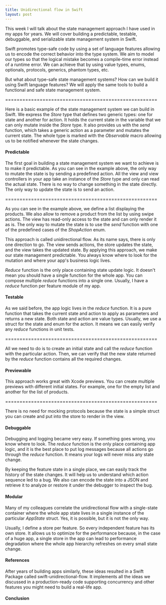 ```yaml
---
title: Unidirectional flow in Swift
layout: post
---
```


This week I will talk about the state management approach I have used in my apps for years. We will cover building a predictable, testable, debuggable, and serializable state management system in Swift.

Swift promotes type-safe code by using a set of language features allowing us to encode the correct behavior into the type system. We aim to model our types so that the logical mistake becomes a compile-time error instead of a runtime error. We can achieve that by using value types, enums, optionals, protocols, generics, phantom types, etc.

But what about type-safe state management systems? How can we build it using Swift language features? We will apply the same tools to build a functional and safe state management system.

=====================================================

Here is a basic example of the state management system we can build in Swift. We express the *Store* type that defines two generic types: one for state and another for action. It holds the current state in the variable that we can only mutate inside the *Store* type. It also provides us with the *send* function, which takes a generic action as a parameter and mutates the current state. The whole type is marked with the *Observable* macro allowing us to be notified whenever the state changes.

#### Predictable 
The first goal in building a state management system we want to achieve is to make it predictable. As you can see in the example above, the only way to mutate the state is by sending a predefined action. All the view and view controllers in your app take an instance of the *Store* type and only can read the actual state. There is no way to change something in the state directly. The only way to update the state is to send an action.

=====================================================

As you can see in the example above, we define a list displaying the products. We also allow to remove a product from the list by using swipe actions. The view has read-only access to the state and can only render it as is. The only way to mutate the state is to use the *send* function with one of the predefined cases of the *ShopAction* enum.

This approach is called unidirectional flow. As its name says, there is only one direction to go. The view sends actions, the store updates the state, and the view takes the updated state. By applying this approach, we make our state management predictable. You always know where to look for the mutation and where your app's business logic lives.

*Reduce* function is the only place containing state update logic. It doesn't mean you should have a single function for the whole app. You can compose multiple *reduce* functions into a single one. Usually, I have a *reduce* function per feature module of my app.

#### Testable
As we said before, the app logic lives in the *reduce* function. It is a pure function that takes the current state and action to apply as parameters and returns a new state. Both state and action are value types. Usually, we use a struct for the state and enum for the action. It means we can easily verify any *reduce* functions in unit tests.

=====================================================

All we need to do is to create an initial state and call the *reduce* function with the particular action. Then, we can verify that the new state returned by the *reduce* function contains all the required changes.

#### Previewable
This approach works great with Xcode previews. You can create multiple previews with different initial states. For example, one for the empty list and another for the list of products.

=====================================================

There is no need for mocking protocols because the state is a simple struct you can create and put into the store to render in the view.

#### Debuggable
Debugging and logging became very easy. If something goes wrong, you know where to look. The *reduce* function is the only place containing app logic, and it is the best place to put log messages because all actions go through the *reduce* function. It means your logs will never miss any state change.

By keeping the feature state in a single place, we can easily track the history of the state changes. It will help us to understand which action sequence led to a bug. We also can encode the state into a JSON and retrieve it to analyze or restore it under the debugger to inspect the bug.

#### Modular
Many of my colleagues correlate the unidirectional flow with a single-state container where the whole app state lives in a single instance of the particular *AppState* struct. Yes, it is possible, but it is not the only way.

Usually, I define a store per feature. So every independent feature has its own store. It allows us to optimize for the performance because, in the case of a huge app, a single store in the app can lead to performance degradation where the whole app hierarchy refreshes on every small state change.

#### References
After years of building apps similarly, these ideas resulted in a Swift Package called swift-unidirectional-flow. It implements all the ideas we discussed in a production-ready code supporting concurrency and other features you might need to build a real-life app.

#### Conclusion
